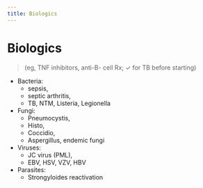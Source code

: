 ```yaml
---
title: Biologics
---
```


# Biologics

> (eg, TNF inhibitors, anti-B- cell Rx; ✓ for TB before starting)

- Bacteria:
  - sepsis,
  - septic arthritis,
  - TB, NTM, Listeria, Legionella
- Fungi:
  - Pneumocystis,
  - Histo,
  - Coccidio,
  - Aspergillus, endemic fungi
- Viruses:
  - JC virus (PML),
  - EBV, HSV, VZV, HBV
- Parasites:
  - Strongyloides reactivation

